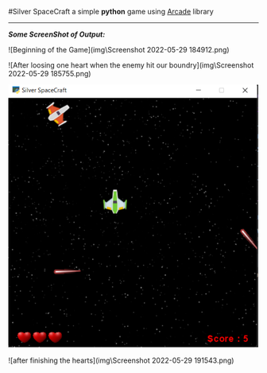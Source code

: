 #Silver SpaceCraft
a simple **python** game using [Arcade](https://api.arcade.academy/en/latest/) library

----
_**Some ScreenShot of Output:**_

![Beginning of the Game](img\Screenshot 2022-05-29 184912.png)

![After loosing one heart when the enemy hit our boundry](img\Screenshot 2022-05-29 185755.png)

![Score](img\Untitled.png)

![after finishing the hearts](img\Screenshot 2022-05-29 191543.png)


